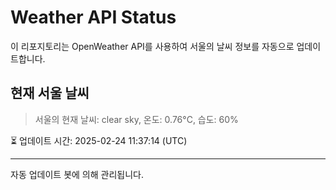 
# Weather API Status

이 리포지토리는 OpenWeather API를 사용하여 서울의 날씨 정보를 자동으로 업데이트합니다.

## 현재 서울 날씨
> 서울의 현재 날씨: clear sky, 온도: 0.76°C, 습도: 60%

⏳ 업데이트 시간: 2025-02-24 11:37:14 (UTC)

---
자동 업데이트 봇에 의해 관리됩니다.
